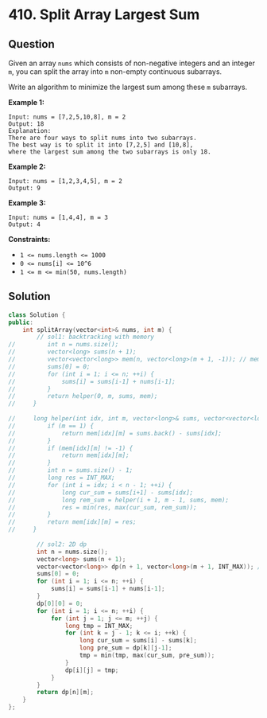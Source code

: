 # 410. Split Array Largest Sum

## Question

Given an array `nums` which consists of non-negative integers and an integer `m`, you can split the array into `m` non-empty continuous subarrays.

Write an algorithm to minimize the largest sum among these `m` subarrays.

**Example 1:**

```text
Input: nums = [7,2,5,10,8], m = 2
Output: 18
Explanation:
There are four ways to split nums into two subarrays.
The best way is to split it into [7,2,5] and [10,8],
where the largest sum among the two subarrays is only 18.
```

**Example 2:**

```text
Input: nums = [1,2,3,4,5], m = 2
Output: 9
```

**Example 3:**

```text
Input: nums = [1,4,4], m = 3
Output: 4
```

**Constraints:**

* `1 <= nums.length <= 1000`
* `0 <= nums[i] <= 10^6`
* `1 <= m <= min(50, nums.length)`

## Solution

```cpp
class Solution {
public:
    int splitArray(vector<int>& nums, int m) {
        // sol1: backtracking with memory
//         int n = nums.size();
//         vector<long> sums(n + 1);
//         vector<vector<long>> mem(n, vector<long>(m + 1, -1)); // mem[i][j]: split nums[i:] to j groups
//         sums[0] = 0;
//         for (int i = 1; i <= n; ++i) {
//             sums[i] = sums[i-1] + nums[i-1];
//         }
//         return helper(0, m, sums, mem);
//     }
    
//     long helper(int idx, int m, vector<long>& sums, vector<vector<long>>& mem) {
//         if (m == 1) {
//             return mem[idx][m] = sums.back() - sums[idx];
//         }
//         if (mem[idx][m] != -1) {
//             return mem[idx][m];
//         }
//         int n = sums.size() - 1;
//         long res = INT_MAX;
//         for (int i = idx; i < n - 1; ++i) {
//             long cur_sum = sums[i+1] - sums[idx];
//             long rem_sum = helper(i + 1, m - 1, sums, mem);
//             res = min(res, max(cur_sum, rem_sum));
//         }
//         return mem[idx][m] = res;
//     }
        
        // sol2: 2D dp
        int n = nums.size();
        vector<long> sums(n + 1);
        vector<vector<long>> dp(n + 1, vector<long>(m + 1, INT_MAX)); // dp[i][j]: split nums[0:i-1] to j groups
        sums[0] = 0;
        for (int i = 1; i <= n; ++i) {
            sums[i] = sums[i-1] + nums[i-1];
        }
        dp[0][0] = 0;
        for (int i = 1; i <= n; ++i) {
            for (int j = 1; j <= m; ++j) {
                long tmp = INT_MAX;
                for (int k = j - 1; k <= i; ++k) {
                    long cur_sum = sums[i] - sums[k];
                    long pre_sum = dp[k][j-1];
                    tmp = min(tmp, max(cur_sum, pre_sum));
                }
                dp[i][j] = tmp;
            }
        }
        return dp[n][m];
    }
};
```

